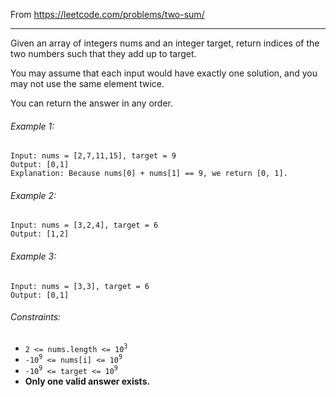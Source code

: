 From https://leetcode.com/problems/two-sum/

----

Given an array of integers nums and an integer target, return indices of the two
numbers such that they add up to target.

You may assume that each input would have exactly one solution, and you may not
use the same element twice.

You can return the answer in any order.

###### Example 1:

```
Input: nums = [2,7,11,15], target = 9
Output: [0,1]
Explanation: Because nums[0] + nums[1] == 9, we return [0, 1].
```

###### Example 2:

```
Input: nums = [3,2,4], target = 6
Output: [1,2]
```

###### Example 3:

```
Input: nums = [3,3], target = 6
Output: [0,1]
```

###### Constraints:

* `2 <= nums.length <= 10`<sup>`3`</sup>
* `-10`<sup>`9`</sup>` <= nums[i] <= 10`<sup>`9`</sup>
* `-10`<sup>`9`</sup>` <= target <= 10`<sup>`9`</sup>
* **Only one valid answer exists.**
